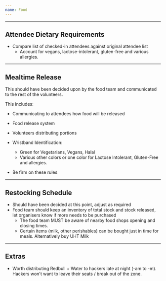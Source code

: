 ```yaml
---
name: Food
---
```


---
Attendee Dietary Requirements
---

- Compare list of checked-in attendees against original attendee list
	- Account for vegans, lactose-intolerant, gluten-free and various allergies.


---
Mealtime Release
---

This should have been decided upon by the food team and communicated to the rest of the volunteers. 

This includes:
- Communicating to attendees how food will be released
- Food release system
- Volunteers distributing portions
- Wristband Identification:
	- Green for Vegetarians, Vegans, Halal
	- Various other colors or one color for Lactose Intolerant, Gluten-Free and allergies.

- Be firm on these rules


---
Restocking Schedule
---

- Should have been decided at this point, adjust as required
- Food team should keep an inventory of total stock and stock released, let organisers know if more needs to be purchased
	- The food team MUST be aware of nearby food shops opening and closing times.  
	- Certain items (milk, other perishables) can be bought just in time for meals.  Alternatively buy UHT Milk


---
Extras
---

- Worth distributing Redbull + Water to hackers late at night (-am to -m).  Hackers won't want to leave their seats / break out of the zone.